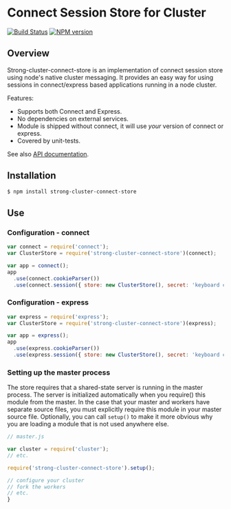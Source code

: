 # Connect Session Store for Cluster

[![Build Status](https://travis-ci.org/strongloop/strong-cluster-connect-store.png?branch=master)](https://travis-ci.org/strongloop/strong-cluster-connect-store)
[![NPM version](https://badge.fury.io/js/strong-cluster-connect-store.png)](http://badge.fury.io/js/strong-cluster-connect-store)

## Overview

Strong-cluster-connect-store is an implementation of connect session store
using node's native cluster messaging. It provides an easy way for using
sessions in connect/express based applications running in a node cluster.

Features:

- Supports both Connect and Express.
- No dependencies on external services.
- Module is shipped without connect, it will use *your* version of connect
  or express.
- Covered by unit-tests.

See also [API documentation](http://apidocs.strongloop.com/strong-cluster-connect-store/).
 
## Installation

```sh
$ npm install strong-cluster-connect-store
```

## Use

### Configuration - connect

```js
var connect = require('connect');
var ClusterStore = require('strong-cluster-connect-store')(connect);

var app = connect();
app
  .use(connect.cookieParser())
  .use(connect.session({ store: new ClusterStore(), secret: 'keyboard cat' }));
```

### Configuration - express

```javascript
var express = require('express');
var ClusterStore = require('strong-cluster-connect-store')(express);

var app = express();
app
  .use(express.cookieParser())
  .use(express.session({ store: new ClusterStore(), secret: 'keyboard cat' }));
```

### Setting up the master process

The store requires that a shared-state server is running in the master process.
The server is initialized automatically when you require() this module
from the master. In the case that your master and workers have separate source
files, you must explicitly require this module in your master source file.
Optionally, you can call `setup()` to make it more obvious why you are loading
a module that is not used anywhere else.

```javascript
// master.js

var cluster = require('cluster');
// etc.

require('strong-cluster-connect-store').setup();

// configure your cluster
// fork the workers
// etc.
}
```
